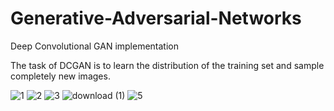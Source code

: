 # Generative-Adversarial-Networks
Deep Convolutional GAN implementation

The task of DCGAN is to learn the distribution of the training set and sample completely new images.

![1](https://user-images.githubusercontent.com/111515619/219950374-82e410fc-d4fd-49f5-9994-f0ceae20b977.png)
![2](https://user-images.githubusercontent.com/111515619/219950375-526602bf-38e1-40c9-9fce-67c72c09679a.png)
![3](https://user-images.githubusercontent.com/111515619/219950380-7e8adee1-76e7-48d4-94da-306dd6939f7d.png)
![download (1)](https://user-images.githubusercontent.com/111515619/219950382-4b1d01a5-a8a5-482e-9ba9-0b5b59b540fb.png)
![5](https://user-images.githubusercontent.com/111515619/219950385-eac32131-dc5a-4a8b-8339-43076aa6cd16.png)
